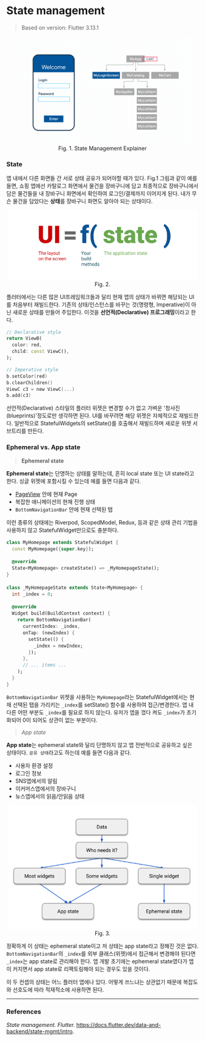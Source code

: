 # **State management**
>Based on version: Flutter 3.13.1

<p align="center"><img src=resources/state-management-explainer.gif width=500><br>Fig. 1. State Management Explainer</p>

### State

앱 내에서 다른 화면들 간 서로 상태 공유가 되어야할 때가 있다. Fig.1 그림과 같이 예를 들면, 쇼핑 앱에선 카탈로그 화면에서 물건을 장바구니에 담고 최종적으로 장바구니에서 담은 물건들을 내 장바구니 화면에서 확인하여 로그인/결제까지 이어지게 된다. 내가 무슨 물건을 담았다는 **상태**를 장바구니 화면도 알아야 되는 상태이다.

<p align="center"><img src=resources/ui-equals-function-of-state.png width=500><br>Fig. 2.</p>

플러터에서는 다른 많은 UI프레임워크들과 달리 현재 앱의 상태가 바뀌면 해당되는 UI를 처음부터 재빌드한다. 기존의 상태/인스턴스를 바꾸는 것(명령형, Imperative)이 아닌 새로운 상태를 만들어 주입한다. 이것을 **선언적(Declarative) 프로그래밍**이라고 한다.


```dart
// Declarative style
return ViewB(
  color: red,
  child: const ViewC(),
);
```

```swift
// Imperative style
b.setColor(red)
b.clearChildren()
ViewC c3 = new ViewC(...)
b.add(c3)
```

선언적(Declarative) 스타일의 플러터 위젯은 변경할 수가 없고 가벼운 '청사진(blueprints)'정도로만 생각하면 된다. UI를 바꾸려면 해당 위젯은 자체적으로 재빌드한다. 일반적으로 StatefulWidgets의 setState()를 호출해서 재빌드하며 새로운 위젯 서브트리를 만든다.

### Ephemeral vs. App state

> **Ephemeral state**


**Ephemeral state**는 단명하는 상태를 말하는데, 흔히 local state 또는 UI state라고 한다. 싱글 위젯에 포함시킬 수 있는데 예를 들면 다음과 같다.

- [PageView]("https://api.flutter.dev/flutter/widgets/PageView-class.html") 안에 현재 Page
- 복잡한 애니메이션의 현재 진행 상태
- `BottomNavigationBar` 안에 현재 선택된 탭

이런 종류의 상태에는 Riverpod, ScopedModel, Redux, 등과 같은 상태 관리 기법을 사용하지 않고 StatefulWidget만으로도 충분하다.

```dart
class MyHomepage extends StatefulWidget {
  const MyHomepage({super.key});

  @override
  State<MyHomepage> createState() => _MyHomepageState();
}

class _MyHomepageState extends State<MyHomepage> {
  int _index = 0;

  @override
  Widget build(BuildContext context) {
    return BottomNavigationBar(
      currentIndex: _index,
      onTap: (newIndex) {
        setState(() {
          _index = newIndex;
        });
      },
      // ... items ...
    );
  }
}
```

`BottomNavigationBar` 위젯을 사용하는 `MyHomepage`라는 StatefulWidget에서는 현재 선택된 탭을 가리키는 `_index`를 setState() 함수를 사용하여 접근/변경한다. 앱 내 다른 어떤 부분도 `_index`를 필요로 하지 않는다. 유저가 앱을 껐다 켜도 `_index`가 초기화되어 0이 되어도 상관이 없는 부분이다.


> *App state*

**App state**는 ephemeral state와 달리 단명하지 않고 앱 전반적으로 공유하고 싶은 상태이다. `공유 상태`라고도 하는데 예를 들면 다음과 같다.

- 사용자 환경 설정
- 로그인 정보
- SNS앱에서의 알림
- 이커머스앱에서의 장바구니
- 뉴스앱에서의 읽음/안읽음 상태

<p align="center"><img src=resources/ephemeral-vs-app-state.png width=500><br>Fig. 3.</p>

정확하게 이 상태는 ephemeral state이고 저 상태는 app state라고 정해진 것은 없다. `BottomNavigationBar`의 `_index`를 외부 클래스(위젯)에서 접근해서 변경해야 된다면 `_index`는 app state로 관리해야 한다. 앱 개발 초기에는 ephemeral state였다가 앱이 커지면서 app state로 리팩토링해야 되는 경우도 있을 것이다.

이 두 컨셉의 상태는 어느 플러터 앱에나 있다. 어떻게 쓰느냐는 상관없기 때문에 복잡도와 선호도에 따라 적재적소에 사용하면 된다.



--- 
### **References**

*State management. Flutter.* https://docs.flutter.dev/data-and-backend/state-mgmt/intro.